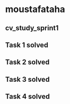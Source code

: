 # moustafataha
## cv_study_sprint1
## Task 1 solved
## Task 2 solved
## Task 3 solved
## Task 4 solved
